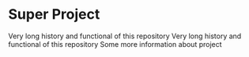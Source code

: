 # Super Project
Very long history and functional of this repository
Very long history and functional of this repository
Some more information about project
